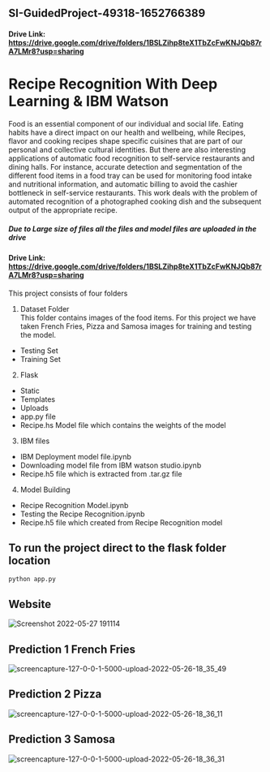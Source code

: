 ## SI-GuidedProject-49318-1652766389
#### Drive Link: https://drive.google.com/drive/folders/1BSLZihp8teX1TbZcFwKNJQb87rA7LMr8?usp=sharing 
# Recipe Recognition With Deep Learning  &amp; IBM Watson
Food is an essential component of our individual and social life. Eating habits have a direct impact on our health and wellbeing, while Recipes, flavor and cooking recipes shape specific cuisines that are part of our personal and collective cultural identities. But there are also interesting applications of automatic food recognition to self-service restaurants and dining halls. For instance, accurate detection and segmentation of the different food items in a food tray can be used for monitoring food intake and nutritional information, and automatic billing to avoid the cashier bottleneck in self-service restaurants. This work deals with the problem of automated recognition of a photographed cooking dish and the subsequent output of the appropriate recipe.

##### Due to Large size of files all the files and model files are uploaded in the drive
#### Drive Link: https://drive.google.com/drive/folders/1BSLZihp8teX1TbZcFwKNJQb87rA7LMr8?usp=sharing 


This project consists of four folders
1. Dataset Folder <br />
    This folder contains images of the food items. For this project we have taken French Fries, Pizza and Samosa images for training and testing the model. 
  - Testing Set
  - Training Set
2. Flask <br />
  - Static
  - Templates
  - Uploads
  - app.py file
  - Recipe.hs Model file which contains the weights of the model
3. IBM files <br />
  - IBM Deployment model file.ipynb
  - Downloading model file from IBM watson studio.ipynb
  - Recipe.h5 file which is extracted from .tar.gz file
4. Model Building <br />
  - Recipe Recognition Model.ipynb
  - Testing the Recipe Recognition.ipynb
  - Recipe.h5 file which created from Recipe Recognition model

## To run the project direct to the flask folder location 
` python app.py `

## Website
![Screenshot 2022-05-27 191114](https://user-images.githubusercontent.com/87355988/170710916-44c83582-fabf-4c1d-9d78-cfdc710b09bb.png)

## Prediction 1 French Fries
![screencapture-127-0-0-1-5000-upload-2022-05-26-18_35_49](https://user-images.githubusercontent.com/87355988/170709264-32d05441-8796-4042-b035-bab41da32534.png)

## Prediction 2 Pizza
![screencapture-127-0-0-1-5000-upload-2022-05-26-18_36_11](https://user-images.githubusercontent.com/87355988/170709355-2f980f7b-e46d-426b-91cc-d2e6c00e12bf.png)

## Prediction 3 Samosa
![screencapture-127-0-0-1-5000-upload-2022-05-26-18_36_31](https://user-images.githubusercontent.com/87355988/170709435-b09019e8-d576-4bed-a1df-41db05dd6e89.png)

